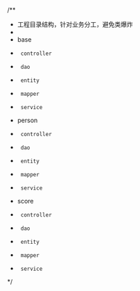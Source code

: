 /**
 * 工程目录结构，针对业务分工，避免类爆炸
 *
 * base
 * 		controller
 * 		dao
 * 		entity
 * 		mapper
 * 		service
 * person
 * 		controller
 * 		dao
 * 		entity
 * 		mapper
 * 		service
 * score
 * 		controller
 * 		dao
 * 		entity
 * 		mapper
 * 		service
 */